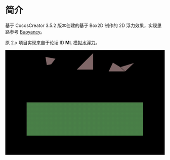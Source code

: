 # 简介

基于 CocosCreator 3.5.2 版本创建的基于 Box2D 制作的 2D 浮力效果，实现思路参考 [Buoyancy](http://www.iforce2d.net/b2dtut/buoyancy)。

原 2.x 项目实现来自于论坛 ID **ML** [模拟水浮力](https://forum.cocos.org/t/topic/112948)。

![video](./buoyancy.gif)
